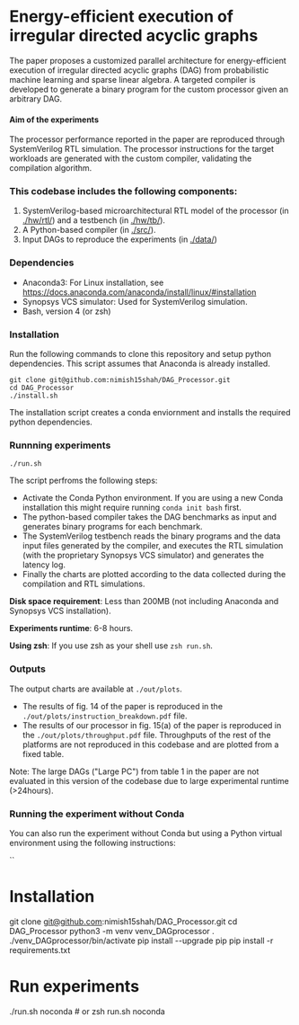 # Energy-efficient execution of irregular directed acyclic graphs

The paper proposes a customized parallel architecture for energy-efficient execution of irregular directed acyclic graphs (DAG) from probabilistic machine learning and sparse linear algebra. A targeted compiler is developed to generate a binary program for the custom processor given an arbitrary DAG.

#### Aim of the experiments
The processor performance reported in the paper are reproduced through SystemVerilog RTL simulation. The processor instructions for the target workloads are generated with the custom compiler, validating the compilation algorithm.

### This codebase includes the following components:
1) SystemVerilog-based microarchitectural RTL model of the processor (in [./hw/rtl/](https://github.com/nimish15shah/DAG_Processor/tree/main/hw/rtl)) and a testbench (in [./hw/tb/](https://github.com/nimish15shah/DAG_Processor/tree/main/hw/tb)).
2) A Python-based compiler (in [./src/](https://github.com/nimish15shah/DAG_Processor/tree/main/src)).
3) Input DAGs to reproduce the experiments (in [./data/](https://github.com/nimish15shah/DAG_Processor/tree/main/data))

### Dependencies
* Anaconda3: For Linux installation, see https://docs.anaconda.com/anaconda/install/linux/#installation
* Synopsys VCS simulator: Used for SystemVerilog simulation.
* Bash, version 4 (or zsh)

### Installation
Run the following commands to clone this repository and setup python dependencies. This script assumes that Anaconda is already installed.
```
git clone git@github.com:nimish15shah/DAG_Processor.git
cd DAG_Processor
./install.sh
```
The installation script creates a conda enviornment and installs the required python dependencies.

### Runnning experiments
```
./run.sh
```
The script perfroms the following steps:
- Activate the Conda Python environment. If you are using a new Conda installation this might require running `conda init bash` first.
- The python-based compiler takes the DAG benchmarks as input and generates binary programs for each benchmark. 
- The SystemVerilog testbench reads the binary programs and the data input files generated by the compiler, and executes the RTL simulation (with the proprietary Synopsys VCS simulator) and generates the latency log. 
- Finally the charts are plotted according to the data collected during the compilation and RTL simulations.

**Disk space requirement**: Less than 200MB (not including Anaconda and Synopsys VCS installation).

**Experiments runtime**: 6-8 hours.

**Using zsh**: If you use zsh as your shell use `zsh run.sh`.

### Outputs
The output charts are available at ```./out/plots```.
- The results of fig. 14 of the paper is reproduced in the ```./out/plots/instruction_breakdown.pdf``` file.
- The results of our processor in fig. 15(a) of the paper is reproduced in the ```./out/plots/throughput.pdf``` file. Throughputs of the rest of the platforms are not reproduced in this codebase and are plotted from a fixed table.

Note: The large DAGs ("Large PC") from table 1 in the paper are not evaluated in this version of the codebase due to large experimental runtime (>24hours).


### Running the experiment without Conda

You can also run the experiment without Conda but using a Python virtual environment using the following instructions:

``
# Installation
git clone git@github.com:nimish15shah/DAG_Processor.git
cd DAG_Processor
python3 -m venv venv_DAGprocessor
. ./venv_DAGprocessor/bin/activate
pip install --upgrade pip
pip install -r requirements.txt
# Run experiments
./run.sh noconda  # or zsh run.sh noconda
```

